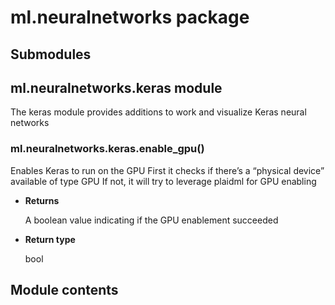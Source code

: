 # ml.neuralnetworks package

## Submodules

## ml.neuralnetworks.keras module

The keras module provides additions to work and visualize Keras neural networks


### ml.neuralnetworks.keras.enable_gpu()
Enables Keras to run on the GPU
First it checks if there’s a “physical device” available of type GPU
If not, it will try to leverage plaidml for GPU enabling


* **Returns**

    A boolean value indicating if the GPU enablement succeeded



* **Return type**

    bool


## Module contents
